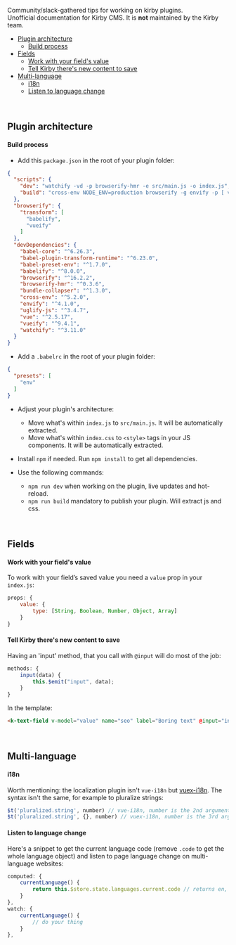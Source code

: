 Community/slack-gathered tips for working on kirby plugins. <br/>
Unofficial documentation for Kirby CMS. It is **not** maintained by the Kirby team.

- [Plugin architecture](#plugin-architecture)
  * [Build process](#build-process)
- [Fields](#fields)
  * [Work with your field's value](#work-with-your-fields-value)
  * [Tell Kirby there's new content to save](#tell-kirby-theres-new-content-to-save)
- [Multi-language](#multi-language)
  * [i18n](#i18n)
  * [Listen to language change](#listen-to-language-change)

<br/>


## Plugin architecture

#### Build process

- Add this `package.json` in the root of your plugin folder:

```json
{
  "scripts": {
    "dev": "watchify -vd -p browserify-hmr -e src/main.js -o index.js",
    "build": "cross-env NODE_ENV=production browserify -g envify -p [ vueify/plugins/extract-css -o index.css ] -p bundle-collapser/plugin -e src/main.js | uglifyjs -c warnings=false -m > index.js"
  },
  "browserify": {
    "transform": [
      "babelify",
      "vueify"
    ]
  },
  "devDependencies": {
    "babel-core": "^6.26.3",
    "babel-plugin-transform-runtime": "^6.23.0",
    "babel-preset-env": "^1.7.0",
    "babelify": "^8.0.0",
    "browserify": "^16.2.2",
    "browserify-hmr": "^0.3.6",
    "bundle-collapser": "^1.3.0",
    "cross-env": "^5.2.0",
    "envify": "^4.1.0",
    "uglify-js": "^3.4.7",
    "vue": "^2.5.17",
    "vueify": "^9.4.1",
    "watchify": "^3.11.0"
  }
}
```

- Add a `.babelrc` in the root of your plugin folder:

```json
{
  "presets": [
    "env"
  ]
}
```

- Adjust your plugin's architecture:
  * Move what's within `index.js` to `src/main.js`. It will be automatically extracted.
  * Move what's within `index.css` to `<style>` tags in your JS components. It will be automatically extracted.

- Install `npm` if needed. Run `npm install` to get all dependencies.

- Use the following commands:
  * `npm run dev` when working on the plugin, live updates and hot-reload.
  * `npm run build` mandatory to publish your plugin. Will extract js and css.


<br/>

## Fields

#### Work with your field's value

To work with your field’s saved value you need a `value` prop in your `index.js`:

```javascript
props: {
    value: {
        type: [String, Boolean, Number, Object, Array]
    }
}
```

#### Tell Kirby there's new content to save

Having an 'input' method, that you call with `@input` will do most of the job:

```javascript
methods: {
    input(data) {
        this.$emit("input", data);
    }
}
```

In the template:

```html
<k-text-field v-model="value" name="seo" label="Boring text" @input="input"/>
```

<br/>

## Multi-language

#### i18n

Worth mentioning: the localization plugin isn't `vue-i18n` but [vuex-i18n](https://github.com/dkfbasel/vuex-i18n). 
The syntax isn't the same, for example to pluralize strings:

```javascript
$t('pluralized.string', number) // vue-i18n, number is the 2nd argument
$t('pluralized.string', {}, number) // vuex-i18n, number is the 3rd argument
```

#### Listen to language change

Here's a snippet to get the current language code (remove `.code` to get the whole language object) and listen to page language change on multi-language websites:

```javascript
computed: {
    currentLanguage() {
        return this.$store.state.languages.current.code // returns en, fr, ...
    }
},
watch: {
    currentLanguage() {
        // do your thing
    }
},
```